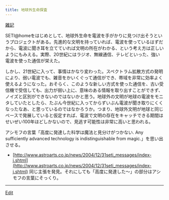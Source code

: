 ```yaml
---
title: 地球外生命探査
---
```

[雑記](/雑記)

SETI@homeをはじめとして、地球外生命を電波を手がかりに見つけ出そうというプロジェクトがある。先進的な文明を持っていれば、電波を使っているはずだから、電波に聞き耳を立てていれば文明の所在がわかる、という考え方は正しいようにもみえる。実際、20世紀にはラジオ、無線通信、テレビといった、強い電波を使った通信が栄えた。



しかし、21世紀に入って、事情はかなり変わった。スペクトラム拡散方式の発明により、弱い電波でも、雑音をかいくぐって通信ができ、帯域を非常に効率よく使えるようになった。おそらく、このような新しい方式を使った通信を、古い受信機で受信しても、出力が弱い上に、意味のある情報を取り出すことができず、ノイズと区別ができないのではないかと思う。地球外の文明が地球の電波をモニタしていたとしたら、たぶん今世紀に入ってからずいぶん電波が聞き取りにくくなったなあ、と思っているのではなかろうか。つまり、地球外文明が地球と同じペースで発展していると仮定すれば、電波で文明の存在をキャッチできる期間はせいぜい100年ほどしかないので、見逃す可能性は非常に高いと思われる。



アシモフの言葉「高度に発達した科学は魔法と見分けがつかない. Any sufficiently advanced technology is indistinguishable from magic.」を思い出させる。

* [http://www.astroarts.co.jp/news/2004/12/31seti_messages/index-j.shtml](http://www.astroarts.co.jp/news/2004/12/31seti_messages/index-j.shtml) 同じ主張を発見。それにしても「高度に発達した〜」の部分はアシモフの言葉にそっくり。
<!--  -->




----
[Edit](https://github.com/vitroid/vitroid.github.io/edit/master/MD/地球外生命探査.md)
